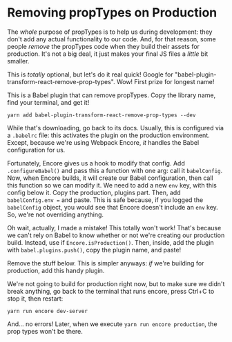# Removing propTypes on Production

The *whole* purpose of propTypes is to help us during development: they don't add
any actual functionality to our code. And, for that reason, some people *remove*
the propTypes code when they build their assets for production. It's not a big deal,
it just makes your final JS files a *little* bit smaller.

This is *totally* optional, but let's do it real quick! Google for
"babel-plugin-transform-react-remove-prop-types". Wow! First prize for longest name!

This is a Babel plugin that can remove propTypes. Copy the library name, find your
terminal, and get it!

```terminal
yarn add babel-plugin-transform-react-remove-prop-types --dev
```

While that's downloading, go back to its docs. Usually, this is configured via a
`.babelrc` file: this activates the plugin on the production environment. Except,
because we're using Webpack Encore, *it* handles the Babel configuration for us.

Fortunately, Encore gives us a hook to modify that config. Add `.configureBabel()`
and pass this a function with one arg: call it `babelConfig`. Now, when Encore builds,
it will create our Babel configuration, then call this function so we can modify
it. We need to add a new `env` key, with this config below it. Copy the production,
plugins part. Then, add `babelConfig.env =` and paste. This is safe because, if
you logged the `babelConfig` object, you would see that Encore doesn't include an
`env` key. So, we're not overriding anything.

Oh wait, actually, I made a mistake! This totally won't work! That's because we can't
rely on Babel to know whether or not we're creating our production build. Instead,
use if `Encore.isProduction()`. Then, inside, add the plugin with
`babel.plugins.push()`, copy the plugin name, and paste!

Remove the stuff below. This is simpler anyways: *if* we're building for production,
add this handy plugin.

We're not going to build for production right now, but to make sure we didn't
break anything, go back to the terminal that runs encore, press Ctrl+C to stop
it, then restart:

```terminal-silent
yarn run encore dev-server
```

And... no errors! Later, when we execute `yarn run encore production`, the prop
types won't be there.
